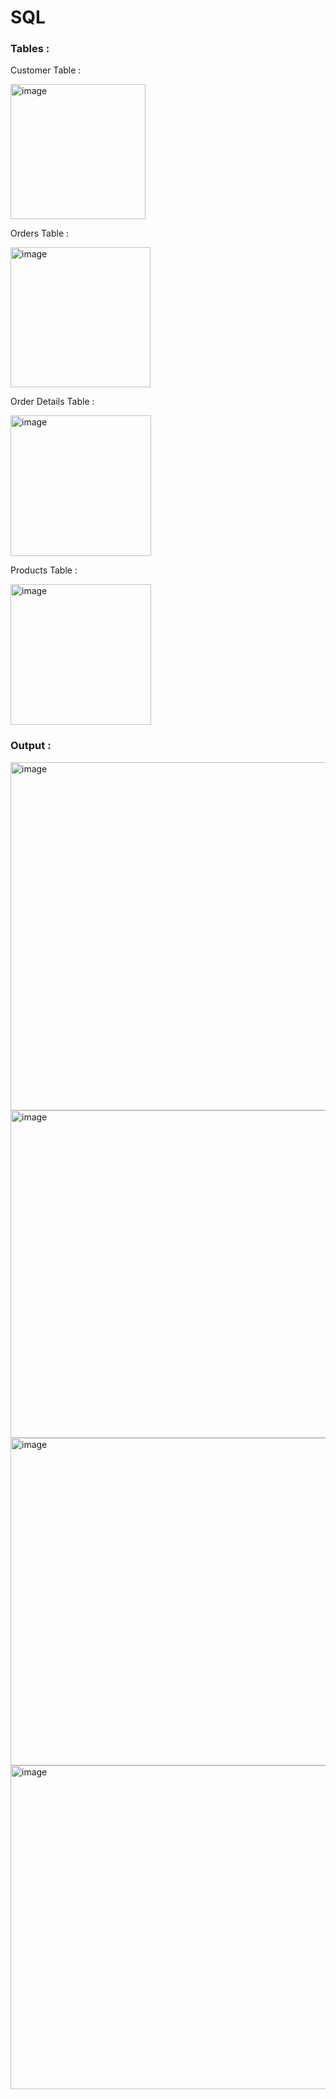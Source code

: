 # SQL

### Tables : 
Customer Table :


<img width="216" alt="image" src="https://github.com/khyati-arora/SQL/assets/174774328/f6238f24-2c5d-4145-8e79-d6776d3852f2">


Orders Table : 


<img width="224" alt="image" src="https://github.com/khyati-arora/SQL/assets/174774328/0a036f87-7f0c-4c40-94a5-da479ad76ce6">


Order Details Table : 


<img width="225" alt="image" src="https://github.com/khyati-arora/SQL/assets/174774328/fe214610-8271-4ecc-8e52-eec94e6cc91a">

Products Table : 


<img width="225" alt="image" src="https://github.com/khyati-arora/SQL/assets/174774328/e31f02c6-c0dd-490f-9cd2-edcc82959476">


### Output : 

<img width="557" alt="image" src="https://github.com/khyati-arora/SQL/assets/174774328/6b66a0e1-8465-4461-998d-d8f7f1f9b538">


<img width="524" alt="image" src="https://github.com/khyati-arora/SQL/assets/174774328/fdaab7ae-6182-409b-9144-c04f70fc6631">


<img width="524" alt="image" src="https://github.com/khyati-arora/SQL/assets/174774328/be34dff6-fe8e-4b7f-82d3-e2b160afc2e3">


<img width="518" alt="image" src="https://github.com/khyati-arora/SQL/assets/174774328/9c788a71-ccf6-4915-b527-038c94ab86b8">






